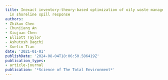 ```yaml
---
title: Inexact inventory-theory-based optimization of oily waste management system
  in shoreline spill response
authors:
- Zhikun Chen
- Chunjiang An
- Xiujuan Chen
- Elliott Taylor
- Ashutosh Bagchi
- Xuelin Tian
date: '2021-01-01'
publishDate: '2024-08-04T18:06:50.586419Z'
publication_types:
- article-journal
publication: '*Science of The Total Environment*'
---
```

